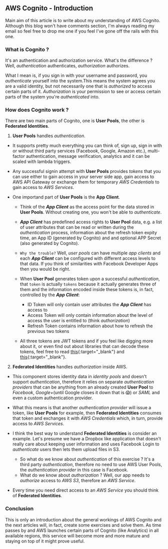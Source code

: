## AWS Cognito - Introduction

Main aim of this article is to write about my understanding of AWS Cognito. Although this blog won't have comments section, I'm always reading my email so feel free to drop me one if you feel I've gone off the rails with this one.

### What is Cognito ? 
It's an authentication and authorization service. What's the difference ? Well, *authentication* authenticates, *authorization* authorizes. 

What I mean is, if you sign in with your username and password, you *authenticate* yourself into the system.This means the system agrees you are a valid identity, but not necessarily one that is *authorized* to access certain parts of it. *Authorization* is your permission to see or access certain parts of the system you're *authenticated* into.

### How does Cognito work ? 

There are two main parts of Cognito, one is **User Pools**, the other is **Federated Identities**. 

1. **User Pools** handles *authentication*.
  - It supports pretty much everything you can think of, sign up, sign in with or without third party services (Facebook, Google, Amazon etc.), multi-factor authentication, message verification, analytics and it can be scaled with lambda triggers.   
  - Any successful signin attempt with **User Pools** provides *tokens* that you can use either to gain access in your server side app, gain access to AWS API Gateway or exchange them for temporary *AWS Credentials* to gain access to *AWS Services*.

  - One importand part of **User Pools** is the **App Client**. 
    - Think of the _**App Client**_ as the access point for the data stored in **User Pools**. Without creating one, you won't be able to *authenticate*. 

    - _**App Client**_ has predefined access rights to **User Pool** data, e.g. a list of user attributes that can be read or written during the *authentication* process, information about the refresh token expity time, an App ID (generated by Cognito) and and optional APP Secret (also generated by Cognito). 

    - `Why the trouble?` Well, *user pools* can have multiple *app clients* and each _**App Client**_ can be configured with different access levels to that data. If you think of similarities with Facebook Developer Apps then you would be right. 

    - When **User Pool** generates token upon a successful *authentication*, that `token` is actually `tokens` because it actually generates three of them and the information encoded inside these tokens is, in fact, controlled by the _**App Client**_:
      - ID Token will only contain user attributes the _**App Client**_ has access to
      - Access Token will only contain information about the level of access the user is entitled to (think *authorization*)
      - Refresh Token contains information about how to refresh the previous two tokens

    - All three tokens are JWT tokens and if you feel like digging more about it, or even find out about libraries that can decode these tokens, feel free to read [this](https://openid.net/specs/openid-connect-core-1_0.html){:target="_blank"} and [this](https://openid.net/developers/jwt/){:target="_blank"}.

2. **Federated Identities** handles *authorization* inside AWS. 
  - This component stores identity data in *identity pools* and doesn't support *authentication*, therefore it relies on separate *authentication providers* that can be anything from an already created **User Pool** to *Facebook*, *Google+*(until Google closes it down that is :scream:) or *SAML* and even a custom authentication provider. 

  - What this means is that another *authentication provider* will issue a token, like **User Pools** for example, then **Federated Identities** consumes that token and exchanges it with *AWS Credentials* which, in turn, provide access to *AWS Services*. 

  - I think the best way to understand **Federated Identities** is consider an example. Let's presume we have a Dropbox like application that doesn't really care about keeping user information and uses Facebook Login to *authenticate* users then lets them upload files in S3. 

    - So what do we know about *authentication* of this exercise ? It's a third party *authentication*, therefore no need to use AWS User Pools, the *authentication provider* in this case is Facebook.  
    - What do we know about *authorization* ? Well, our app needs to *authorize* access to *AWS S3*, therefore an *AWS Service*. 

  - Every time you need direct access to an *AWS Service* you should think of **Federated Identities**.


### Conclusion
This is only an introduction about the general workings of AWS Cognito and the next articles will, in fact, create some exercises and solve them. As time passes by and AWS launches certain parts of Cognito (like Analytics) in all available regions, this service will become more and more mature and staying on top of it might prove useful. 

  

